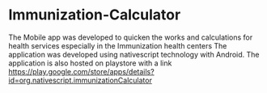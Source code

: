 # Immunization-Calculator
The Mobile app was developed to quicken the works and calculations for health services especially in the Immunization health centers 
The application was developed using nativescript technology with Android. The application is also hosted on playstore with a link https://play.google.com/store/apps/details?id=org.nativescript.immunizationCalculator
